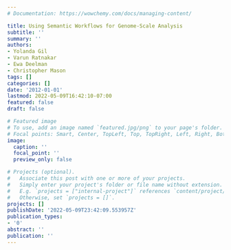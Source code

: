 ```yaml
---
# Documentation: https://wowchemy.com/docs/managing-content/

title: Using Semantic Workflows for Genome-Scale Analysis
subtitle: ''
summary: ''
authors:
- Yolanda Gil
- Varun Ratnakar
- Ewa Deelman
- Christopher Mason
tags: []
categories: []
date: '2012-01-01'
lastmod: 2022-05-09T16:42:10-07:00
featured: false
draft: false

# Featured image
# To use, add an image named `featured.jpg/png` to your page's folder.
# Focal points: Smart, Center, TopLeft, Top, TopRight, Left, Right, BottomLeft, Bottom, BottomRight.
image:
  caption: ''
  focal_point: ''
  preview_only: false

# Projects (optional).
#   Associate this post with one or more of your projects.
#   Simply enter your project's folder or file name without extension.
#   E.g. `projects = ["internal-project"]` references `content/project/deep-learning/index.md`.
#   Otherwise, set `projects = []`.
projects: []
publishDate: '2022-05-09T23:42:09.553957Z'
publication_types:
- '0'
abstract: ''
publication: ''
---
```

